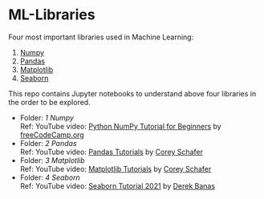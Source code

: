 # ML-Libraries

Four most important libraries used in Machine Learning:

1. [Numpy](https://numpy.org/)
2. [Pandas](https://pandas.pydata.org/)
3. [Matplotlib](https://matplotlib.org/)
4. [Seaborn](https://seaborn.pydata.org/)

This repo contains Jupyter notebooks to understand above four libraries in the order to be explored.

* Folder: _1 Numpy_  
  Ref: YouTube video: [Python NumPy Tutorial for Beginners][1] by [freeCodeCamp.org][2]
* Folder: _2 Pandas_  
  Ref: YouTube video: [Pandas Tutorials][3] by [Corey Schafer][4]
* Folder: _3 Matplotlib_  
  Ref: YouTube video: [Matplotlib Tutorials][5] by [Corey Schafer][4]
* Folder: _4 Seaborn_  
  Ref: YouTube video: [Seaborn Tutorial 2021][6] by [Derek Banas][7]

[1]: https://youtu.be/QUT1VHiLmmI
[2]: https://www.freecodecamp.org/
[3]: https://youtube.com/playlist?list=PL-osiE80TeTsWmV9i9c58mdDCSskIFdDS
[4]: https://coreyms.com/
[5]: https://youtube.com/playlist?list=PL-osiE80TeTvipOqomVEeZ1HRrcEvtZB_
[6]: https://youtu.be/6GUZXDef2U0
[7]: https://www.youtube.com/c/derekbanas